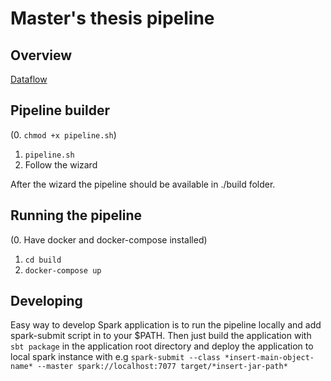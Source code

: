 # Master's thesis pipeline

## Overview

[Dataflow](doc/dataflow.png)


## Pipeline builder

(0. `chmod +x pipeline.sh`)
1. `pipeline.sh`
2. Follow the wizard

After the wizard the pipeline should be available in ./build folder.

## Running the pipeline

(0. Have docker and docker-compose installed)
1. `cd build`
2. `docker-compose up`

## Developing

Easy way to develop Spark application is to run the pipeline locally and add spark-submit script in to your $PATH. Then just build the application with `sbt package` in the application root directory and deploy the application to local spark instance with e.g `spark-submit --class *insert-main-object-name* --master spark://localhost:7077 target/*insert-jar-path*`
